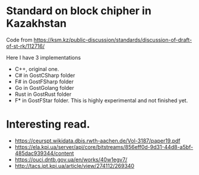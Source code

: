 # Standard on block chipher in Kazakhstan

Code from https://ksm.kz/public-discussion/standards/discussion-of-draft-of-st-rk/112716/

Here I have 3 implementations
- C++, original one.
- C# in GostCSharp folder
- F# in GostFSharp folder
- Go in GostGolang folder
- Rust in GostRust folder
- F* in GostFStar folder. This is highly experimental and not finished yet.

# Interesting read.
- https://ceurspt.wikidata.dbis.rwth-aachen.de/Vol-3187/paper19.pdf
- https://ela.kpi.ua/server/api/core/bitstreams/856eff0d-9d31-44d8-a5bf-485dac939344/content
- https://ouci.dntb.gov.ua/en/works/40w1egv7/
- http://tacs.ipt.kpi.ua/article/view/274112/269340
